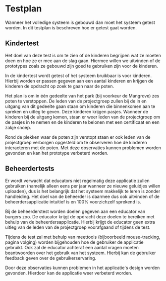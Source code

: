 # Testplan
Wanneer het volledige systeem is gebouwd dan moet het systeem getest worden. In dit testplan is beschreven hoe er getest gaat worden.

## Kindertest
Het doel van deze test is om te zien of de kinderen begrijpen wat ze moeten doen en hoe ze er mee aan de slag gaan. Hiermee willen we uitvinden of de prototypes zoals ze gebouwd zijn goed te gebruiken zijn voor de kinderen. 

In de kindertest wordt getest of het systeem bruikbaar is voor kinderen. Hierbij worden er passen gegeven aan een aantal kinderen en krijgen de kinderen de opdracht op zoek te gaan naar de poten.

Het plan is om in één gedeelte van het park (bij voorkeur de Mangrove) zes poten te verstoppen. De leden van de projectgroep zullen bij de in en uitgang van dit gedeelte gaan staan om kinderen die binnenkomen aan te spreken en uitleg te geven. Deze kinderen krijgen pasjes. Wanneer de kinderen bij de uitgang komen, staan er weer leden van de projectgroep om de pasjes in te nemen en de kinderen te belonen met een certificaat en een zakje snoep. 

Rond de plekken waar de poten zijn verstopt staan er ook leden van de projectgroep verborgen opgesteld om te observeren hoe de kinderen interacteren met de poten. Met deze observaties kunnen problemen worden gevonden en kan het prototype verbeterd worden.

## Beheerdertests
Er wordt verwacht dat educators niet regelmatig deze applicatie zullen gebruiken (namelijk alleen eens per jaar wanneer ze nieuwe geluidjes willen uploaden), dus is het belangrijk dat het systeem makkelijk te leren is zonder handleiding. Het doel van de beheerder is daarmee dus ook uitvinden of de beheerdersapplicatie intuitief is en 100% voorzichzelf sprekend is. 

Bij de beheerderstest worden doelen gegeven aan een educator van burgers zoo. De educator krijgt de opdracht deze doelen te bereiken met behulp van de beheerdersapplicatie. Hierbij krijgt de educator geen extra uitleg van de leden van de projectgroep voorafgaand of tijdens de test.

Tijdens de test zal met behulp van meettools (bijboorbeeld mouse-tracking, pagina volging) worden bijgehouden hoe de gebruiker de applicatie gebruikt. Ook zal de educator achteraf een aantal vragen moeten beantwoorden over het gebruik van het systeem. Hierbij kan de gebruiker feedback geven over de gebruikerservaring.

Door deze observaties kunnen problemen in het applicatie's design worden gevonden. Hierdoor kan de applicatie weer verbeterd worden.



